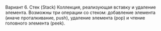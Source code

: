 Вариант 6. Стек (Stack)
Коллекция, реализующая вставку и удаление элемента. Возможны три операции со стеком: добавление элемента (иначе проталкивание, push), удаление элемента (pop) и чтение головного элемента (peek).
